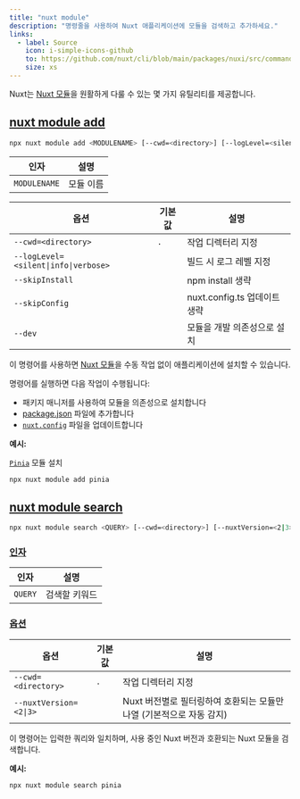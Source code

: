```yaml
---
title: "nuxt module"
description: "명령줄을 사용하여 Nuxt 애플리케이션에 모듈을 검색하고 추가하세요."
links:
  - label: Source
    icon: i-simple-icons-github
    to: https://github.com/nuxt/cli/blob/main/packages/nuxi/src/commands/module/
    size: xs
---
```


Nuxt는 [Nuxt 모듈](/modules)을 원활하게 다룰 수 있는 몇 가지 유틸리티를 제공합니다.

## [nuxt module add](#nuxt-module-add)

<!--module-add-cmd-->
```bash [Terminal]
npx nuxt module add <MODULENAME> [--cwd=<directory>] [--logLevel=<silent|info|verbose>] [--skipInstall] [--skipConfig] [--dev]
```
<!--/module-add-cmd-->

<!--module-add-args-->
인자 | 설명
--- | ---
`MODULENAME` | 모듈 이름
<!--/module-add-args-->

<!--module-add-opts-->
옵션 | 기본값 | 설명
--- | --- | ---
`--cwd=<directory>` | `.` | 작업 디렉터리 지정
`--logLevel=<silent\|info\|verbose>` |  | 빌드 시 로그 레벨 지정
`--skipInstall` |  | npm install 생략
`--skipConfig` |  | nuxt.config.ts 업데이트 생략
`--dev` |  | 모듈을 개발 의존성으로 설치
<!--/module-add-opts-->

이 명령어를 사용하면 [Nuxt 모듈](/modules)을 수동 작업 없이 애플리케이션에 설치할 수 있습니다.

명령어를 실행하면 다음 작업이 수행됩니다:

- 패키지 매니저를 사용하여 모듈을 의존성으로 설치합니다
- [package.json](/docs/guide/directory-structure/package) 파일에 추가합니다
- [`nuxt.config`](/docs/guide/directory-structure/nuxt-config) 파일을 업데이트합니다

**예시:**

[`Pinia`](/modules/pinia) 모듈 설치

```bash [Terminal]
npx nuxt module add pinia
```

## [nuxt module search](#nuxt-module-search)

<!--module-search-cmd-->
```bash [Terminal]
npx nuxt module search <QUERY> [--cwd=<directory>] [--nuxtVersion=<2|3>]
```
<!--/module-search-cmd-->

### [인자](#arguments)

<!--module-search-args-->
인자 | 설명
--- | ---
`QUERY` | 검색할 키워드
<!--/module-search-args-->

### [옵션](#options)

<!--module-search-opts-->
옵션 | 기본값 | 설명
--- | --- | ---
`--cwd=<directory>` | `.` | 작업 디렉터리 지정
`--nuxtVersion=<2\|3>` |  | Nuxt 버전별로 필터링하여 호환되는 모듈만 나열 (기본적으로 자동 감지)
<!--/module-search-opts-->

이 명령어는 입력한 쿼리와 일치하며, 사용 중인 Nuxt 버전과 호환되는 Nuxt 모듈을 검색합니다.

**예시:**

```bash [Terminal]
npx nuxt module search pinia
```
